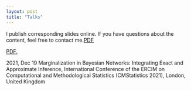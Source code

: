 ```yaml
---
layout: post
title: "Talks"
---
```


I publish corresponding slides online. If you have questions about the content, feel free to contact me.[PDF](/presentation_04_CMS2021.pdf)

<a href="/presentation_04_CMS2021.pdf" target="_blank">PDF.</a>

2021, Dec 19  Marginalization in Bayesian Networks: Integrating Exact and Approximate Inference, International Conference of the ERCIM on Computational and Methodological Statistics (CMStatistics 2021), London, United Kingdom
